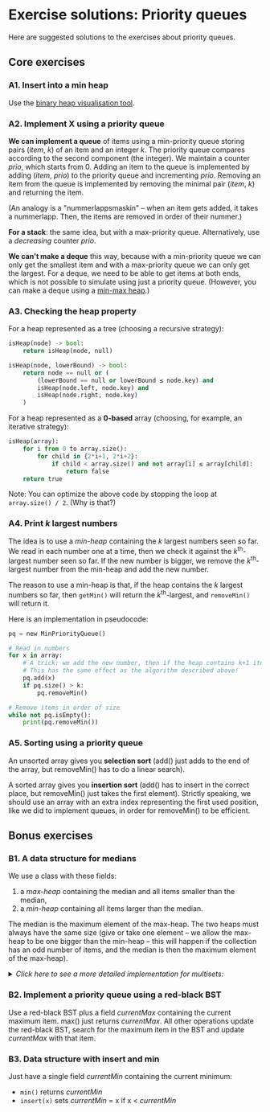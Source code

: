 # Exercise solutions: Priority queues

Here are suggested solutions to the exercises about priority queues.

## Core exercises

### A1. Insert into a min heap

Use the [binary heap visualisation tool](https://chalmersgu-data-structure-courses.github.io/dsvis/prioqueues.html?algorithm=BinaryHeap).

### A2. Implement X using a priority queue

**We can implement a queue** of items using a min-priority queue storing pairs (*item*, *k*) of an item and an integer *k*.
The priority queue compares according to the second component (the integer).
We maintain a counter *prio*, which starts from 0.
Adding an item to the queue is implemented by adding (*item*, *prio*) to the priority queue and incrementing *prio*.
Removing an item from the queue is implemented by removing the minimal pair (*item*, *k*) and returning the item.

(An analogy is a "nummerlappsmaskin" – when an item gets added, it takes a nummerlapp. Then, the items are removed in order of their nummer.)

**For a stack**: the same idea, but with a max-priority queue.
Alternatively, use a *decreasing* counter *prio*.

**We can't make a deque** this way, because with a min-priority queue we can only get the smallest item and with a max-priority queue we can only get the largest.
For a deque, we need to be able to get items at both ends, which is not possible to simulate using just a priority queue.
(However, you can make a deque using a [min-max heap](https://en.wikipedia.org/wiki/Min-max_heap).)

### A3. Checking the heap property

For a heap represented as a tree (choosing a recursive strategy):

```python
isHeap(node) -> bool:
    return isHeap(node, null)

isHeap(node, lowerBound) -> bool:
    return node == null or (
        (lowerBound == null or lowerBound ≤ node.key) and
        isHeap(node.left, node.key) and
        isHeap(node.right, node.key)
    )
```

For a heap represented as a **0-based** array (choosing, for example, an iterative strategy):

```python
isHeap(array):
    for i from 0 to array.size():
        for child in {2*i+1, 2*i+2}:
            if child < array.size() and not array[i] ≤ array[child]:
                return false
    return true
```

Note:
You can optimize the above code by stopping the loop at `array.size() / 2`.
(Why is that?)

### A4. Print *k* largest numbers

The idea is to use a *min-heap* containing the *k* largest numbers seen so far.
We read in each number one at a time, then we check it against the *k*<sup>th</sup>-largest number seen so far.
If the new number is bigger, we remove the *k*<sup>th</sup>-largest number from the min-heap and add the new number.

The reason to use a min-heap is that, if the heap contains the *k* largest numbers so far, then `getMin()` will return the *k*<sup>th</sup>-largest, and `removeMin()` will return it.

Here is an implementation in pseudocode:

```python
pq = new MinPriorityQueue()

# Read in numbers
for x in array:
    # A trick: we add the new number, then if the heap contains k+1 items we remove the smallest.
    # This has the same effect as the algorithm described above!
    pq.add(x)
    if pq.size() > k:
        pq.removeMin()

# Remove items in order of size
while not pq.isEmpty():
    print(pq.removeMin())
```

### A5. Sorting using a priority queue

An unsorted array gives you **selection sort** (add() just adds to the end of the array, but removeMin() has to do a linear search).

A sorted array gives you **insertion sort** (add() has to insert in the correct place, but removeMin() just takes the first element).
Strictly speaking, we should use an array with an extra index representing the first used position, like we did to implement queues, in order for removeMin() to be efficient.

## Bonus exercises

### B1. A data structure for medians

We use a class with these fields:

1) a *max-heap* containing the median and all items smaller than the median,
2) a *min-heap* containing all items larger than the median.

The median is the maximum element of the max-heap.
The two heaps must always have the same size (give or take one element – we allow the max-heap to be one bigger than the min-heap – this will happen if the collection has an odd number of items, and the median is then the maximum element of the max-heap).

<p><details><summary><em>Click here to see a more detailed implementation for multisets:</em></summary>

```python
class MedianCollection
    // Contains the median and all items less than the median.
    // Size is either equal to or one more than secondHalf.size().
    firstHalf : MaxHeap

    // Contains all items greater than the median.
    secondHalf : MinHeap

    add(x):
        // Add the item to the correct heap, depending on whether it's less than the median or not.
        // Special case: If firstHalf is empty, then secondHalf must also be empty and so the collection is empty.
        // In that case, x will become the median and so we add it to firstHalf.
        if firstHalf.size() == 0 or x < getMedian():
            firstHalf.add(x)
        else:
            secondHalf.add(x)

        // Rebalance sizes if one of the heaps is too big.
        if firstHalf.size() > secondHalf.size()+1:
            secondHalf.add(firstHalf.removeMax())
        else if firstHalf.size() < secondHalf.size():
            firstHalf.add(secondHalf.removeMin())

    getMedian() -> Item:
        return firstHalf.getMax()

    removeMedian() -> Item:
        median = firstHalf.removeMax()
        // Rebalance sizes if firstHalf is now too small
        if firstHalf.size() < secondHalf.size():
            firstHalf.add(secondHalf.removeMin())
        return median
```
</details></p>

### B2. Implement a priority queue using a red-black BST

Use a red-black BST plus a field *currentMax* containing the current maximum item.
max() just returns *currentMax*.
All other operations update the red-black BST, search for the maximum item in the BST and update *currentMax* with that item.

### B3. Data structure with insert and min

Just have a single field *currentMin* containing the current minimum:

- `min()` returns *currentMin*
- `insert(x)` sets *currentMin* = x if x < *currentMin*
